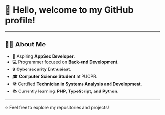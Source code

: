 # 👋 Hello, welcome to my GitHub profile!

---

## 👨‍🎓 About Me  
- 🎯 Aspiring **AppSec Developer**.  
- 💻 Programmer focused on **Back-end Development**.  
- 🔒 **Cybersecurity Enthusiast**.  
- 🎓 **Computer Science Student** at PUCPR.  
- 🛠️ Certified **Technician in Systems Analysis and Development**.  
- 📚 Currently learning: **PHP, TypeScript, and Python**.  

---

⭐ Feel free to explore my repositories and projects!  
